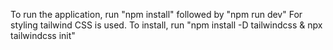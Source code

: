To run the application, run "npm install" followed by "npm run dev"
For styling tailwind CSS is used. To install, run "npm install -D tailwindcss &
npx tailwindcss init"
